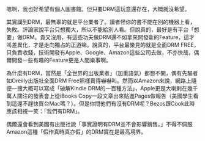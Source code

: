 嗯啊，我也好希望有個人圖書館。但只要DRM這玩意還存在，大概就沒希望。

其實講到DRM，最無辜的就是平台業者了。讀者怪你的書不能在別的機器上看，失敗。評論家說平台只想獨大，所以不能給別人看。但說真的，最好是有平台「想要」做DRM。貴又沒用，有這些功夫做DRM還不如拿來開發新的Feature，這才叫差異化，才是走向獨占的正道嘛。說真的，平台最樂見的就是全面DRM FREE，只負責收錢，技術開發有Apple、Google、Amazon這些公司去做，不亦快哉，偶爾開發一些有趣的Feature更是人間樂事啊。

為什麼有DRM，當然是「全世界的出版業者」（加重語氣）都想不開，偶有先驅者如Oreilly出版社全面DRM Free照樣賣得嚇嚇叫。然而以Amazon來說，網路上隨便一搜大概可以寫成「破解Kindle DRM的一百種方法」，Apple更是大喇剌在幾千萬人關注的發表會上從iBooks Copy一段文章出來貼進Pages做報告（美國學生看到這還不趕快買台Mac嗎？）。但是你問他們有沒有DRM呢？Bezos跟Cook此時應該相視一笑：「我們有DRM」。

偶爾還會看到美國有出版社說「事實證明有DRM並不會影響銷售。」不得不佩服Amazon這種「假作真時真亦假」的DRM實在是最高境界。

